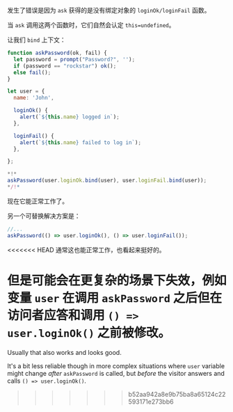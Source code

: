 
发生了错误是因为 `ask` 获得的是没有绑定对象的 `loginOk/loginFail` 函数。

当 `ask` 调用这两个函数时，它们自然会认定 `this=undefined`。

让我们 `bind` 上下文：

```js run
function askPassword(ok, fail) {
  let password = prompt("Password?", '');
  if (password == "rockstar") ok();
  else fail();
}

let user = {
  name: 'John',

  loginOk() {
    alert(`${this.name} logged in`);
  },

  loginFail() {
    alert(`${this.name} failed to log in`);
  },

};

*!*
askPassword(user.loginOk.bind(user), user.loginFail.bind(user));
*/!*
```

现在它能正常工作了。

另一个可替换解决方案是：
```js
//...
askPassword(() => user.loginOk(), () => user.loginFail());
```

<<<<<<< HEAD
通常这也能正常工作，也看起来挺好的。

但是可能会在更复杂的场景下失效，例如变量 `user` 在调用 `askPassword` 之后但在访问者应答和调用 `() => user.loginOk()` 之前被修改。
=======
Usually that also works and looks good.

It's a bit less reliable though in more complex situations where `user` variable might change *after* `askPassword` is called, but *before* the visitor answers and calls `() => user.loginOk()`. 
>>>>>>> b52aa942a8e9b75ba8a65124c22593171e273bb6
